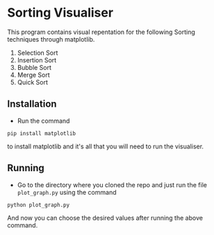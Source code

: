 # Sorting Visualiser 

This program contains visual repentation for the following Sorting techniques through matplotlib.
1. Selection Sort
2. Insertion Sort
3. Bubble Sort
4. Merge Sort
5. Quick Sort

## Installation

* Run the command

```
pip install matplotlib
```

to install matplotlib and it's all that you will need to run the visualiser.

## Running

* Go to the directory where you cloned the repo and just run the file `plot_graph.py` using the command

```
python plot_graph.py
```

And now you can choose the desired values after running the above command.
